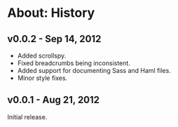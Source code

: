 About: History
==============

## v0.0.2 - Sep 14, 2012

 * Added scrollspy.
 * Fixed breadcrumbs being inconsistent.
 * Added support for documenting Sass and Haml files.
 * Minor style fixes.

## v0.0.1 - Aug 21, 2012

Initial release.
